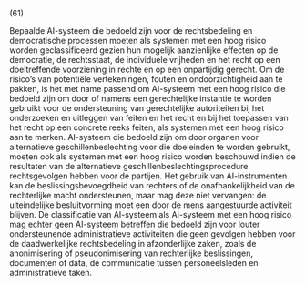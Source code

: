 (61)

Bepaalde AI-systeem die bedoeld zijn voor de rechtsbedeling en democratische processen moeten als systemen met een hoog risico worden geclassificeerd gezien hun mogelijk aanzienlijke effecten op de democratie, de rechtsstaat, de individuele vrijheden en het recht op een doeltreffende voorziening in rechte en op een onpartijdig gerecht. Om de risico’s van potentiële vertekeningen, fouten en ondoorzichtigheid aan te pakken, is het met name passend om AI-systeem met een hoog risico die bedoeld zijn om door of namens een gerechtelijke instantie te worden gebruikt voor de ondersteuning van gerechtelijke autoriteiten bij het onderzoeken en uitleggen van feiten en het recht en bij het toepassen van het recht op een concrete reeks feiten, als systemen met een hoog risico aan te merken. AI-systeem die bedoeld zijn om door organen voor alternatieve geschillenbeslechting voor die doeleinden te worden gebruikt, moeten ook als systemen met een hoog risico worden beschouwd indien de resultaten van de alternatieve geschillenbeslechtingsprocedure rechtsgevolgen hebben voor de partijen. Het gebruik van AI-instrumenten kan de beslissingsbevoegdheid van rechters of de onafhankelijkheid van de rechterlijke macht ondersteunen, maar mag deze niet vervangen: de uiteindelijke besluitvorming moet een door de mens aangestuurde activiteit blijven. De classificatie van AI-systeem als AI-systeem met een hoog risico mag echter geen AI-systeem betreffen die bedoeld zijn voor louter ondersteunende administratieve activiteiten die geen gevolgen hebben voor de daadwerkelijke rechtsbedeling in afzonderlijke zaken, zoals de anonimisering of pseudonimisering van rechterlijke beslissingen, documenten of data, de communicatie tussen personeelsleden en administratieve taken.
